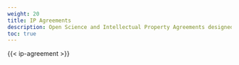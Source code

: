 ```yaml
---
weight: 20
title: IP Agreements
description: Open Science and Intellectual Property Agreements designed by ASAP
toc: true
---
```



{{< ip-agreement >}}